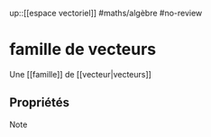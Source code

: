 up::[[espace vectoriel]]
#maths/algèbre #no-review 
# famille de vecteurs
Une [[famille]] de [[vecteur|vecteurs]]

## Propriétés

> [!note] 
